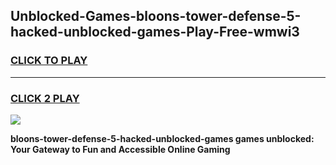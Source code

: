 
## Unblocked-Games-bloons-tower-defense-5-hacked-unblocked-games-Play-Free-wmwi3
<h3>
<a href="https://premium76.site?title=bloons-tower-defense-5-hacked-unblocked-games&ref=18A">CLICK TO PLAY</a></h3>
<hr>

<h3>
<a href="https://premium76.site?title=bloons-tower-defense-5-hacked-unblocked-games&ref=18A">CLICK 2 PLAY</a>
  
</h3>

<a href="https://premium76.site?title=bloons-tower-defense-5-hacked-unblocked-games&ref=18A"><img src="https://clearcache.store/games.png"></a>


**bloons-tower-defense-5-hacked-unblocked-games games unblocked: Your Gateway to Fun and Accessible Online Gaming**
